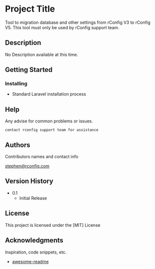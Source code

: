 # Project Title

Tool to migration database and other settings from rConfig V3 to rConfig V5. This tool must only be used by rConfig support team.

## Description

No Description available at this time.

## Getting Started

### Installing

* Standard Laravel installation process


## Help

Any advise for common problems or issues.
```
contact rconfig support team for assistance
```

## Authors

Contributors names and contact info

stephen@rconfig.com

## Version History


* 0.1
    * Initial Release

## License

This project is licensed under the [MIT] License

## Acknowledgments

Inspiration, code snippets, etc.
* [awesome-readme](https://github.com/matiassingers/awesome-readme)